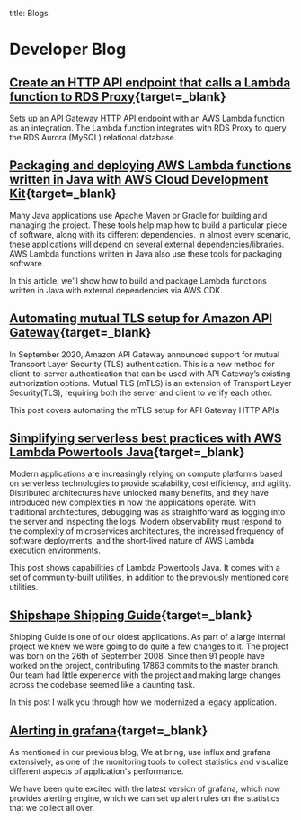 
title: Blogs


# Developer Blog

## [Create an HTTP API endpoint that calls a Lambda function to RDS Proxy](https://serverlessland.com/patterns/apigw-http-api-lambda-rds-proxy){target=_blank}

Sets up an API Gateway HTTP API endpoint with an AWS Lambda function as an integration. The Lambda function integrates with RDS Proxy to query the RDS Aurora (MySQL) relational database.

## [Packaging and deploying AWS Lambda functions written in Java with AWS Cloud Development Kit](https://aws.amazon.com/blogs/opensource/packaging-and-deploying-aws-lambda-functions-written-in-java-with-aws-cloud-development-kit/){target=_blank}

Many Java applications use Apache Maven or Gradle for building and managing the project. These tools help map how to build a particular piece of software, along with its different dependencies. In almost every scenario, these applications will depend on several external dependencies/libraries. AWS Lambda functions written in Java also use these tools for packaging software.

In this article, we’ll show how to build and package Lambda functions written in Java with external dependencies via AWS CDK.


## [Automating mutual TLS setup for Amazon API Gateway](https://aws.amazon.com/blogs/compute/automating-mutual-tls-setup-for-amazon-api-gateway/){target=_blank}

In September 2020, Amazon API Gateway announced support for mutual Transport Layer Security (TLS) authentication. This 
is a new method for client-to-server authentication that can be used with API Gateway’s existing authorization options. 
Mutual TLS (mTLS) is an extension of Transport Layer Security(TLS), requiring both the server and client to verify each other.

This post covers automating the mTLS setup for API Gateway HTTP APIs

## [Simplifying serverless best practices with AWS Lambda Powertools Java](https://aws.amazon.com/blogs/opensource/simplifying-serverless-best-practices-with-aws-lambda-powertools-java/){target=_blank}

Modern applications are increasingly relying on compute platforms based on serverless technologies to provide 
scalability, cost efficiency, and agility. Distributed architectures have unlocked many benefits, and they have introduced
new complexities in how the applications operate. With traditional architectures, debugging was as straightforward as 
logging into the server and inspecting the logs. Modern observability must respond to the complexity of microservices 
architectures, the increased frequency of software deployments, and the short-lived nature of AWS Lambda execution environments.

This post shows capabilities of Lambda Powertools Java. It comes with a set of community-built utilities, in addition to the previously mentioned core utilities.

## [Shipshape Shipping Guide](https://developer.bring.com/blog/ship-shape/){target=_blank}

Shipping Guide is one of our oldest applications. As part of a large internal project we knew we were going to do quite a few changes to it. 
The project was born on the 26th of September 2008. Since then 91 people have worked on the project, contributing 17863 commits to the master branch.
Our team had little experience with the project and making large changes across the codebase seemed like a daunting task.

In this post I walk you through how we modernized a legacy application.

## [Alerting in grafana](https://developer.bring.com/blog/alerting-in-grafana/){target=_blank}

As mentioned in our previous blog, We at bring, use influx and grafana extensively, as one of the monitoring tools to 
collect statistics and visualize different aspects of application's performance.

We have been quite excited with the latest version of grafana, which now provides alerting engine, which we can set up 
alert rules on the statistics that we collect all over.
